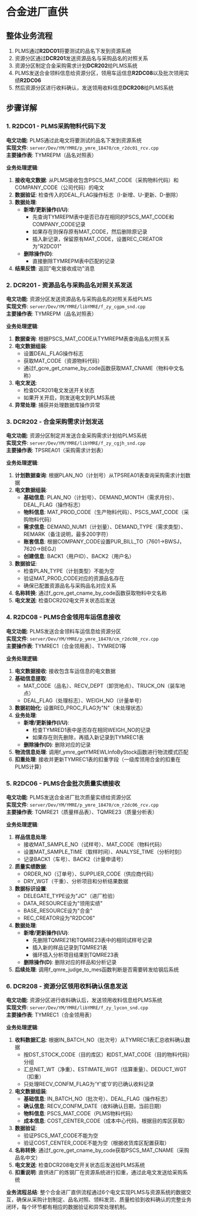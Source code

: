 # 合金进厂直供

## 整体业务流程

1. PLMS通过**R2DC01**将要测试的品名下发到资源系统
2. 资源分区通过**DCR201**发送资源品名与采购品名的对照关系
3. 资源分区制定合金采购需求计划**DCR202**给PLMS系统
4. PLMS发送合金领料信息给资源分区，领用车运信息**R2DC08**以及批次领用实绩**R2DC06**
5. 然后资源分区进行收料确认，发送领用收料信息**DCR208**给PLMS系统

## 步骤详解

### 1. R2DC01 - PLMS采购物料代码下发

**电文功能**: PLMS通过此电文将要测试的品名下发到资源系统  
**实现文件**: `server/Dev/YM/YMRE/p_ymre_18470/cm_r2dc01_rcv.cpp`  
**主要操作表**: TYMREPM（品名对照表）

**业务处理逻辑**:

1. **接收电文数据**: 从PLMS接收包含PSCS_MAT_CODE（采购物料代码）和COMPANY_CODE（公司代码）的电文
2. **数据验证**: 检查传入的DEAL_FLAG操作标志（I-新增、U-更新、D-删除）
3. **数据处理**:
   - **新增/更新操作(I/U)**:
     - 先查询TYMREPM表中是否已存在相同的PSCS_MAT_CODE和COMPANY_CODE记录
     - 如果存在则保存原有MAT_CODE，然后删除原记录
     - 插入新记录，保留原有MAT_CODE，设置REC_CREATOR为"R2DC01"
   - **删除操作(D)**:
     - 直接删除TYMREPM表中匹配的记录
4. **结果反馈**: 返回"电文接收成功"消息

### 2. DCR201 - 资源品名与采购品名对照关系发送

**电文功能**: 资源分区发送资源品名与采购品名的对照关系给PLMS  
**实现文件**: `server/Dev/YM/YMRE/libYMRE/f_zy_cgpm_snd.cpp`  
**主要操作表**: TYMREPM（品名对照表）

**业务处理逻辑**:

1. **数据查询**: 根据PSCS_MAT_CODE从TYMREPM表查询品名对照关系
2. **电文数据组装**:
   - 设置DEAL_FLAG操作标志
   - 获取MAT_CODE（资源物料代码）
   - 通过f_gcre_get_cname_by_code函数获取MAT_CNAME（物料中文名称）
3. **电文发送**:
   - 检查DCR201电文发送开关状态
   - 如果开关开启，则发送电文到PLMS系统
4. **异常处理**: 捕获并处理数据库操作异常

### 3. DCR202 - 合金采购需求计划发送

**电文功能**: 资源分区制定并发送合金采购需求计划给PLMS系统  
**实现文件**: `server/Dev/YM/YMRE/libYMRE/f_zy_cgjh_snd.cpp`  
**主要操作表**: TPSREA01（采购需求计划表）

**业务处理逻辑**:

1. **计划数据查询**: 根据PLAN_NO（计划号）从TPSREA01表查询采购需求计划数据
2. **电文数据组装**:
   - **基础信息**: PLAN_NO（计划号）、DEMAND_MONTH（需求月份）、DEAL_FLAG（操作标志）
   - **物料信息**: MAT_PROD_CODE（生产物料代码）、PSCS_MAT_CODE（采购物料代码）
   - **需求信息**: DEMAND_NUM1（计划量）、DEMAND_TYPE（需求类型）、REMARK（备注说明，最多200字符）
   - **账套信息**: 根据COMPANY_CODE设置PUR_BILL_TO（7601→BWSJ，7620→BEGJ）
   - **创建信息**: BACK1（用户ID）、BACK2（用户名）
3. **数据验证**:
   - 检查PLAN_TYPE（计划类型）不能为空
   - 验证MAT_PROD_CODE对应的资源品名存在
   - 确保已配置资源品名与采购品名对应关系
4. **名称转换**: 通过f_gcre_get_cname_by_code函数获取物料中文名称
5. **电文发送**: 检查DCR202电文开关状态后发送

### 4. R2DC08 - PLMS合金领用车运信息接收

**电文功能**: PLMS发送合金领料车运信息给资源分区  
**实现文件**: `server/Dev/YM/YMRE/p_ymre_18470/cm_r2dc08_rcv.cpp`  
**主要操作表**: TYMREC1（合金领用表）、TYMRED1等

**业务处理逻辑**:

1. **电文数据接收**: 接收包含车运信息的电文数据
2. **基础信息提取**:
   - MAT_CODE（品名）、RECV_DEPT（卸货地点）、TRUCK_ON（装车地点）
   - DEAL_FLAG（处理标志）、WEIGH_NO（计量单号）
3. **数据初始化**: 设置RED_PROC_FLAG为"N"（未处理状态）
4. **业务处理**:
   - **新增/更新操作(I/U)**:
     - 检查TYMRED1表中是否存在相同WEIGH_NO的记录
     - 如果存在则先删除，再插入新记录到TYMREC1表
   - **删除操作(D)**: 删除对应的记录
5. **物流信息处理**: 调用f_ymre_getYMREWLInfoByStock函数进行物流模式匹配
6. **扣重处理**: 接收并更新TYMREC1表的扣重字段（一级库领用合金的扣重在PLMS计算）

### 5. R2DC06 - PLMS合金批次质量实绩接收

**电文功能**: PLMS发送合金进厂批次质量实绩给资源分区  
**实现文件**: `server/Dev/YM/YMRE/p_ymre_18470/cm_r2dc06_rcv.cpp`  
**主要操作表**: TQMRE21（质量样品表）、TQMRE23（质量分析表）

**业务处理逻辑**:

1. **样品信息处理**:
   - 接收MAT_SAMPLE_NO（试样号）、MAT_CODE（物料代码）
   - 设置MAT_SAMPLE_TIME（取样时间）、ANALYSE_TIME（分析时刻）
   - 记录BACK1（车号）、BACK2（计量申请号）
2. **质量实绩数据**:
   - ORDER_NO（订单号）、SUPPLIER_CODE（供应商代码）
   - DRY_WGT（干重）、分析项目和分析结果数据
3. **数据标识设置**:
   - DELEGATE_TYPE设为"JC"（进厂检验）
   - DATA_RESOURCE设为"领用实绩"
   - BASE_RESOURCE设为"合金"
   - REC_CREATOR设为"R2DC06"
4. **数据处理**:
   - **新增/更新操作(I/U)**:
     - 先删除TQMRE21和TQMRE23表中的相同试样号记录
     - 插入新的样品记录到TQMRE21表
     - 循环插入分析项目结果到TQMRE23表
   - **删除操作(D)**: 删除对应的样品和分析记录
5. **后续处理**: 调用f_qmre_judge_to_mes函数判断是否需要转发给钢后系统

### 6. DCR208 - 资源分区领用收料确认信息发送

**电文功能**: 资源分区进行收料确认后，发送领用收料信息给PLMS系统  
**实现文件**: `server/Dev/YM/YMRE/libYMRE/f_zy_lycon_snd.cpp`  
**主要操作表**: TYMREC1（合金领用表）

**业务处理逻辑**:

1. **收料数据汇总**: 根据IN_BATCH_NO（批次号）从TYMREC1表汇总收料确认数据
   - 按DST_STOCK_CODE（目的库区）和DST_MAT_CODE（目的物料代码）分组
   - 汇总NET_WT（净重）、ESTIMATE_WGT（估算重量）、DEDUCT_WGT（扣重）
   - 只处理RECV_CONFM_FLAG为'Y'或'0'的已确认收料记录
2. **电文数据组装**:
   - **基础信息**: IN_BATCH_NO（批次号）、DEAL_FLAG（操作标志）
   - **确认信息**: RECV_CONFM_DATE（收料确认日期，当前日期）
   - **物料信息**: PSCS_MAT_CODE（PLMS物料代码）
   - **成本信息**: COST_CENTER_CODE（成本中心代码，根据目的库区获取）
3. **数据验证**:
   - 验证PSCS_MAT_CODE不能为空
   - 验证COST_CENTER_CODE不能为空（根据收货库区配置获取）
4. **名称转换**: 通过f_gcre_get_cname_by_code获取PSCS_MAT_CNAME（采购品名中文）
5. **电文发送**: 检查DCR208电文开关状态后发送给PLMS系统
6. **扣重说明**: 直供进厂的炼钢厂在资源系统进行扣重，通过此电文发送给采购系统

**业务流程总结**:
整个合金进厂直供流程通过6个电文实现PLMS与资源系统的数据交互，确保从采购计划制定、品名对照、领料发货、质量检验到收料确认的完整业务闭环，每个环节都有相应的数据验证和异常处理机制。
